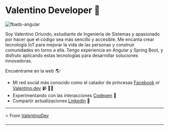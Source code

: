 # Valentino Developer 💬
![fbads-angular](https://github.com/user-attachments/assets/8ec3a416-f3c5-4ebe-800b-0fe73fe94d3a)


Soy Valentino Oriundo, estudiante de Ingeniería de Sistemas y apasionado por hacer que el código sea más sencillo y accesible. Me encanta crear tecnología IoT para mejorar la vida de las personas y construir comunidades en torno a ella. Tengo experiencia en Angular y Spring Boot, y disfruto aplicando estas tecnologías para desarrollar soluciones innovadoras.

Encuéntrame en la web 🌎:
- Mi red social más conocido como el catador de princesas <a href="https://www.twitch.tv">Facebook</a> or <a href="https://www.facebook.com/profile.php?id=100005577738627">Valentino.dev</a> 📹 ✍🏾
- Experimentando con las interacciones <a href="https://codepen.io/pen/"> Codepen</a> 🏓
- Compartir actualizaciones <a href="https://www.linkedin.com/feed/?trk=guest_homepage-basic_google-one-tap-submit">LinkedIn</a> 💼


---
⭐️ From [ValentinoDev](https://github.com/Valentino192004?tab=repositories)
 
---


<!--
**Valentino/MieldeAbeja** is a ✨ _special_ ✨ repository because its `README.md` (this file) appears on your GitHub profile.

Here are some ideas to get you started:

- 🔭 I’m currently working on ...
- 🌱 I’m currently learning ...
- 👯 I’m looking to collaborate on ...
- 🤔 I’m looking for help with ...
- 💬 Ask me about ...
- 📫 How to reach me: ...
- 😄 Pronouns: ...
- ⚡ Fun fact: ...
- ⚡ Mentalidad Kimmich
-->
